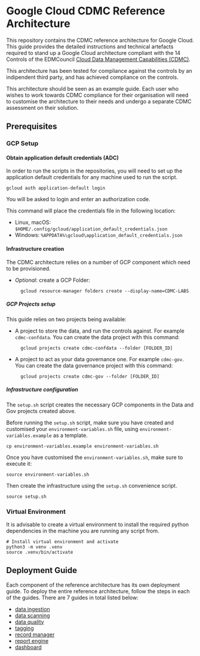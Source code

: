 # Google Cloud CDMC Reference Architecture
This repository contains the CDMC reference architecture for Google Cloud.
This guide provides the detailed instructions and technical artefacts required to stand up
a Google Cloud architecture compliant with the 14 Controls of the EDMCouncil [Cloud
Data Management Capabilities (CDMC)](https://edmcouncil.org/frameworks/cdmc/).

This architecture has been tested for compliance against the controls by an indipendent
third party, and has achieved compliance on the controls.

This architecture should be seen as an example guide.
Each user who wishes to work towards CDMC compliance for their organisation will
need to customise the architecture to their needs and undergo a separate
CDMC assessment on their solution.

## Prerequisites
### GCP Setup

#### Obtain application default credentials (ADC)

In order to run the scripts in the repositories, you will need to set up the
application default credentials for any machine used to run the script.

```
gcloud auth application-default login
```

You will be asked to login and enter an authorization code.

This command will place the credentials file in the following location:
* Linux, macOS: `$HOME/.config/gcloud/application_default_credentials.json`
* Windows: `%APPDATA%\gcloud\application_default_credentials.json`

#### Infrastructure creation
The CDMC architecture relies on a number of GCP component which need to be provisioned.

* *Optional*: create a GCP Folder:

        gcloud resource-manager folders create --display-name=CDMC-LABS

##### GCP Projects setup
This guide relies on two projects being available:
* A project to store the data, and run the controls against. For example `cdmc-confdata`.
You can create the data project with this command:

        gcloud projects create cdmc-confdata --folder [FOLDER_ID]

* A project to act as your data governance one. For example `cdmc-gov`.
You can create the data governance project with this command:

        gcloud projects create cdmc-gov --folder [FOLDER_ID]

##### Infrastructure configuration
The `setup.sh` script creates the necessary GCP components in the Data and Gov projects created above.

Before running the `setup.sh` script, make sure you have created and customised your
`environment-variables.sh` file, using `environment-variables.example` as a template.
```
cp environment-variables.example environment-variables.sh
```
Once you have customised the `environment-variables.sh`, make sure to execute it:
```
source environment-variables.sh
```
Then create the infrastructure using the `setup.sh` convenience script.
```
source setup.sh
```

### Virtual Environment
It is advisable to create a virtual environment to install the required python dependencies in
the machine you are running any script from.
```
# Install virtual environment and activate
python3 -m venv .venv
source .venv/bin/activate
```

## Deployment Guide

Each component of the reference architecture has its own deployment guide. To deploy the entire reference architecture, follow the steps in each of the guides. There are 7 guides in total listed below:

- [data ingestion](https://github.com/GoogleCloudPlatform/cdmc/blob/main/data-ingestion/README.md)
- [data scanning](https://github.com/GoogleCloudPlatform/cdmc/blob/main/data-scanning/README.md)
- [data quality](https://github.com/GoogleCloudPlatform/cdmc/blob/main/data-quality/README.md)
- [tagging](https://github.com/GoogleCloudPlatform/cdmc/blob/main/tagging/README.md)
- [record manager](https://github.com/GoogleCloudPlatform/bigquery-record-manager/blob/main/README.md)
- [report engine](https://github.com/GoogleCloudPlatform/cdmc/blob/main/report-engine/README.md)
- [dashboard](https://github.com/GoogleCloudPlatform/cdmc/blob/main/dashboard/README.md)
